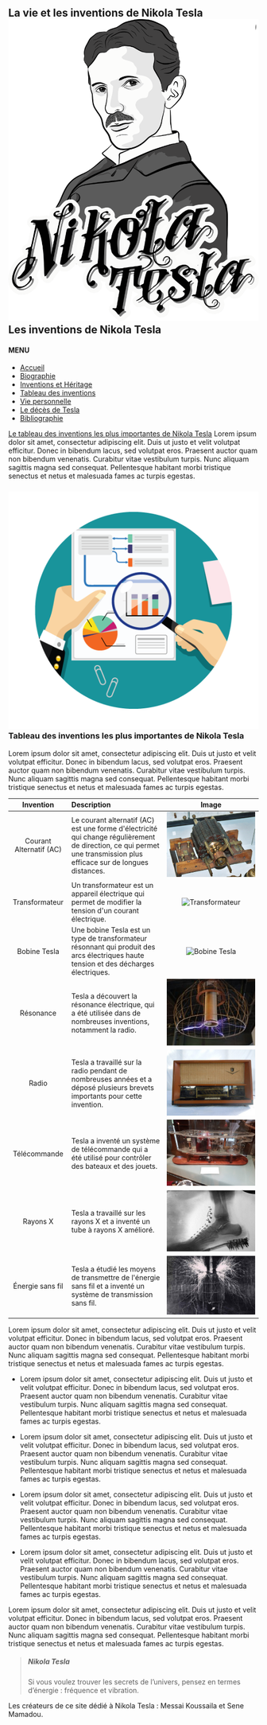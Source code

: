 ## La vie et les inventions de Nikola Tesla![Nikola Tesla](../Images/logo.png)Les inventions de Nikola Tesla

#### MENU

- [Accueil](index.html)
- [Biographie](page1.html)
- [Inventions et Héritage](page2.html)
- [Tableau des inventions](page3.html)
- [Vie personnelle](page4.html)
- [Le décès de Tesla](page5.html)
- [Bibliographie](bibliographie.html)

[Le tableau des inventions les plus importantes de Nikola Tesla](#tableau_inventions) Lorem ipsum dolor sit amet, consectetur adipiscing elit. Duis ut justo et velit volutpat efficitur. Donec in bibendum lacus, sed volutpat eros. Praesent auctor quam non bibendum venenatis. Curabitur vitae vestibulum turpis. Nunc aliquam sagittis magna sed consequat. Pellentesque habitant morbi tristique senectus et netus et malesuada fames ac turpis egestas.

### ![Tableau des inventions les plus importantes de Nikola Tesla](../Images/tableau1.png)Tableau des inventions les plus importantes de Nikola Tesla

Lorem ipsum dolor sit amet, consectetur adipiscing elit. Duis ut justo et velit volutpat efficitur. Donec in bibendum lacus, sed volutpat eros. Praesent auctor quam non bibendum venenatis. Curabitur vitae vestibulum turpis. Nunc aliquam sagittis magna sed consequat. Pellentesque habitant morbi tristique senectus et netus et malesuada fames ac turpis egestas.

| Invention    |   Description    | Image |
| :------------: | :------------- | :-------------: |
| Courant Alternatif (AC)       |     Le courant alternatif (AC) est une forme d'électricité qui change régulièrement de direction, ce qui permet une transmission plus efficace sur de longues distances.     |  ![Courant Alternatif](../Images/t1.JPG)|
|Transformateur     |  Un transformateur est un appareil électrique qui permet de modifier la tension d'un courant électrique.    | ![Transformateur](../Images/t2.jpg) |
| Bobine Tesla        |     Une bobine Tesla est un type de transformateur résonnant qui produit des arcs électriques haute tension et des décharges électriques.      |  ![Bobine Tesla](../Images/t4.jpg)  |
| Résonance       |     Tesla a découvert la résonance électrique, qui a été utilisée dans de nombreuses inventions, notamment la radio.     |  ![Résonance](../Images/t3.jpg) |
| Radio     |   Tesla a travaillé sur la radio pendant de nombreuses années et a déposé plusieurs brevets importants pour cette invention.    | ![Radio](../Images/t6.jpg) |
| Télécommande        |     Tesla a inventé un système de télécommande qui a été utilisé pour contrôler des bateaux et des jouets.      |  ![Télécommande](../Images/t5.jpg) |
| Rayons X       |     Tesla a travaillé sur les rayons X et a inventé un tube à rayons X amélioré.     |  ![Rayons X](../Images/t7.png)  |
| Énergie sans fil     |   Tesla a étudié les moyens de transmettre de l'énergie sans fil et a inventé un système de transmission sans fil.    |      ![Énergie sans fil](../Images/t8.jpg) |

Lorem ipsum dolor sit amet, consectetur adipiscing elit. Duis ut justo et velit volutpat efficitur. Donec in bibendum lacus, sed volutpat eros. Praesent auctor quam non bibendum venenatis. Curabitur vitae vestibulum turpis. Nunc aliquam sagittis magna sed consequat. Pellentesque habitant morbi tristique senectus et netus et malesuada fames ac turpis egestas.

- Lorem ipsum dolor sit amet, consectetur adipiscing elit. Duis ut justo et velit volutpat efficitur. Donec in bibendum lacus, sed volutpat eros. Praesent auctor quam non bibendum venenatis. Curabitur vitae vestibulum turpis. Nunc aliquam sagittis magna sed consequat. Pellentesque habitant morbi tristique senectus et netus et malesuada fames ac turpis egestas.

- Lorem ipsum dolor sit amet, consectetur adipiscing elit. Duis ut justo et velit volutpat efficitur. Donec in bibendum lacus, sed volutpat eros. Praesent auctor quam non bibendum venenatis. Curabitur vitae vestibulum turpis. Nunc aliquam sagittis magna sed consequat. Pellentesque habitant morbi tristique senectus et netus et malesuada fames ac turpis egestas.

- Lorem ipsum dolor sit amet, consectetur adipiscing elit. Duis ut justo et velit volutpat efficitur. Donec in bibendum lacus, sed volutpat eros. Praesent auctor quam non bibendum venenatis. Curabitur vitae vestibulum turpis. Nunc aliquam sagittis magna sed consequat. Pellentesque habitant morbi tristique senectus et netus et malesuada fames ac turpis egestas.

- Lorem ipsum dolor sit amet, consectetur adipiscing elit. Duis ut justo et velit volutpat efficitur. Donec in bibendum lacus, sed volutpat eros. Praesent auctor quam non bibendum venenatis. Curabitur vitae vestibulum turpis. Nunc aliquam sagittis magna sed consequat. Pellentesque habitant morbi tristique senectus et netus et malesuada fames ac turpis egestas.

Lorem ipsum dolor sit amet, consectetur adipiscing elit. Duis ut justo et velit volutpat efficitur. Donec in bibendum lacus, sed volutpat eros. Praesent auctor quam non bibendum venenatis. Curabitur vitae vestibulum turpis. Nunc aliquam sagittis magna sed consequat. Pellentesque habitant morbi tristique senectus et netus et malesuada fames ac turpis egestas.

> ##### Nikola Tesla
> Si vous voulez trouver les secrets de l’univers, pensez en termes d’énergie :
> fréquence et vibration. 


Les créateurs de ce site dédié à Nikola Tesla : Messai Koussaila et Sene Mamadou.
